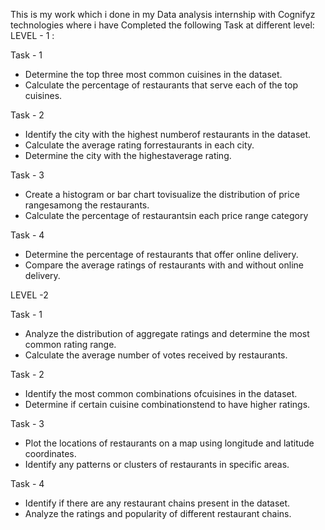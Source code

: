 This is my work which i done in my Data analysis internship with Cognifyz technologies where i have Completed the following Task at different level:
LEVEL - 1 :

Task - 1 
- Determine the top three most common cuisines in the dataset.
- Calculate the percentage of restaurants that serve each of the top cuisines.

Task - 2
- Identify the city with the highest numberof restaurants in the dataset.
- Calculate the average rating forrestaurants in each city.
- Determine the city with the highestaverage rating.

Task - 3
- Create a histogram or bar chart tovisualize the distribution of price rangesamong the restaurants.
- Calculate the percentage of restaurantsin each price range category

Task - 4
- Determine the percentage of restaurants that offer online delivery.
- Compare the average ratings of restaurants with and without online delivery.

LEVEL -2

Task - 1
- Analyze the distribution of aggregate ratings and determine the most common rating range.
- Calculate the average number of votes received by restaurants.

Task - 2
- Identify the most common combinations ofcuisines in the dataset.
- Determine if certain cuisine combinationstend to have higher ratings.

Task - 3
- Plot the locations of restaurants on a map using longitude and latitude coordinates.
- Identify any patterns or clusters of restaurants in specific areas.

Task - 4
- Identify if there are any restaurant chains present in the dataset.
- Analyze the ratings and popularity of different restaurant chains.
